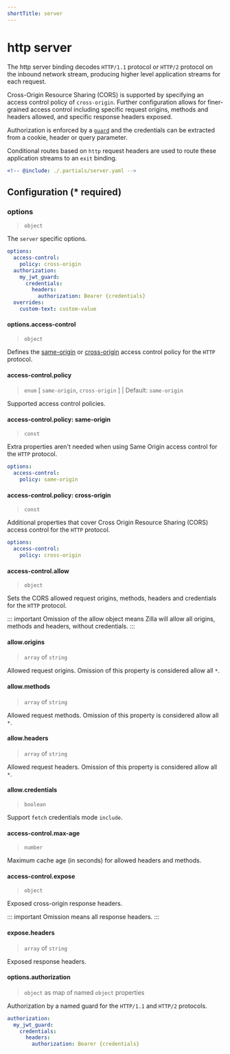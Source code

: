```yaml
---
shortTitle: server
---
```


# http server

The http server binding decodes `HTTP/1.1` protocol or `HTTP/2` protocol on the inbound network stream, producing higher level application streams for each request.

Cross-Origin Resource Sharing (CORS) is supported by specifying an access control policy of `cross-origin`. Further configuration allows for finer-grained access control including specific request origins, methods and headers allowed, and specific response headers exposed.

Authorization is enforced by a [`guard`](../../../config/overview.md#guards) and the credentials can be extracted from a cookie, header or query parameter.

Conditional routes based on `http` request headers are used to route these application streams to an `exit` binding.

```yaml {3}
<!-- @include: ./.partials/server.yaml -->
```

## Configuration (\* required)

### options

> `object`

The `server` specific options.

```yaml
options:
  access-control:
    policy: cross-origin
  authorization:
    my_jwt_guard:
      credentials:
        headers:
          authorization: Bearer {credentials}
  overrides:
    custom-text: custom-value
```

<!-- @include: ./.partials/options.md -->

#### options.access-control

> `object`

Defines the [same-origin](#access-control-policy-same-origin) or [cross-origin](#access-control-policy-cross-origin) access control policy for the `HTTP` protocol.

#### access-control.policy

> `enum` [ `same-origin`, `cross-origin` ] | Default: `same-origin`

Supported access control policies.

#### access-control.policy: same-origin

> `const`

Extra properties aren't needed when using Same Origin access control for the `HTTP` protocol.

```yaml
options:
  access-control:
    policy: same-origin
```

#### access-control.policy: cross-origin

> `const`

Additional properties that cover Cross Origin Resource Sharing (CORS) access control for the `HTTP` protocol.

```yaml
options:
  access-control:
    policy: cross-origin
```

#### access-control.allow

> `object`

Sets the CORS allowed request origins, methods, headers and credentials for the `HTTP` protocol.

::: important
Omission of the allow object means Zilla will allow all origins, methods and headers, without credentials.
:::

#### allow.origins

> `array` of `string`

Allowed request origins. Omission of this property is considered allow all `*`.

#### allow.methods

> `array` of `string`

Allowed request methods. Omission of this property is considered allow all `*`.

#### allow.headers

> `array` of `string`

Allowed request headers. Omission of this property is considered allow all `*`.

#### allow.credentials

> `boolean`

Support `fetch` credentials mode `include`.

#### access-control.max-age

> `number`

Maximum cache age (in seconds) for allowed headers and methods.

#### access-control.expose

> `object`

Exposed cross-origin response headers.

::: important
Omission means all response headers.
:::

#### expose.headers

> `array` of `string`

Exposed response headers.

#### options.authorization

> `object` as map of named `object` properties

Authorization by a named guard for the `HTTP/1.1` and `HTTP/2` protocols.

```yaml
authorization:
  my_jwt_guard:
    credentials:
      headers:
        authorization: Bearer {credentials}
```

<!-- @include: ../.partials/options-http-auth.md -->

<!-- @include: ./.partials/routes.md -->
<!-- @include: ../.partials/exit.md -->
<!-- @include: ../.partials/telemetry-http.md -->
